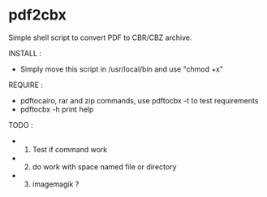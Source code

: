 # pdf2cbx

Simple shell script to convert PDF to CBR/CBZ archive.

INSTALL :

- Simply move this script in /usr/local/bin and use "chmod +x"

REQUIRE :

-  pdftocairo, rar and zip commands, use pdftocbx -t to test requirements
-  pdftocbx -h print help

TODO :
- 1) Test if command work 
- 2) do work with space named file or directory
- 3) imagemagik ?
